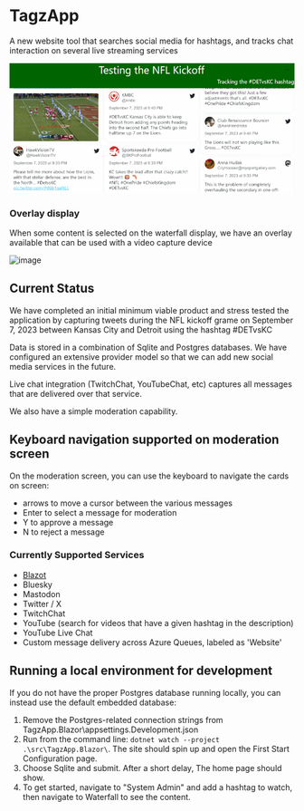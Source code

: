# TagzApp
A new website tool that searches social media for hashtags, and tracks chat interaction on several live streaming services

![Sample Screenshot from August 7, 2023](doc/img/Screenshot-2023-09-26.png)

### Overlay display

When some content is selected on the waterfall display, we have an overlay available that can be used with a video capture device

![image](https://github.com/FritzAndFriends/TagzApp/assets/78577/0d7e422a-166a-4d7d-8ea5-ea59f3f4ccbd)


## Current Status

We have completed an initial minimum viable product and stress tested the application by capturing tweets during the NFL kickoff grame on September 7, 2023 between Kansas City and Detroit using the hashtag #DETvsKC

Data is stored in a combination of Sqlite and Postgres databases.  We have configured an extensive provider model so that we can add new social media services in the future.

Live chat integration (TwitchChat, YouTubeChat, etc) captures all messages that are delivered over that service.

We also have a simple moderation capability.

## Keyboard navigation supported on moderation screen

On the moderation screen, you can use the keyboard to navigate the cards on screen:

- arrows to move a cursor between the various messages
- Enter to select a message for moderation
- Y to approve a message
- N to reject a message

### Currently Supported Services

 - [Blazot](https://www.blazot.com/)
 - Bluesky
 - Mastodon
 - Twitter / X
 - TwitchChat
 - YouTube (search for videos that have a given hashtag in the description)
 - YouTube Live Chat
 - Custom message delivery across Azure Queues, labeled as 'Website'

## Running a local environment for development 
If you do not have the proper Postgres database running locally, you can instead use the default embedded database:
1. Remove the Postgres-related connection strings from TagzApp.Blazor\appsettings.Development.json
2. Run from the command line: `dotnet watch --project .\src\TagzApp.Blazor\`.
   The site should spin up and open the First Start Configuration page.
3. Choose Sqlite and submit. After a short delay, The home page should show.
4. To get started, navigate to "System Admin" and add a hashtag to watch, then navigate to Waterfall to see the content.
